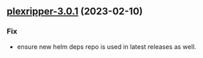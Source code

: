 

## [plexripper-3.0.1](https://github.com/truecharts/charts/compare/plexripper-3.0.0...plexripper-3.0.1) (2023-02-10)

### Fix

- ensure new helm deps repo is used in latest releases as well.
  
  